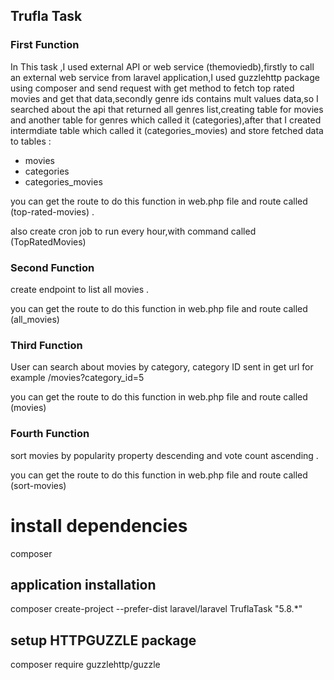 ## Trufla Task
### First Function
In This task ,I used external API or web service (themoviedb),firstly to call an external web service from laravel application,I used guzzlehttp package using composer and send request with get method to fetch top rated movies and get that data,secondly genre ids contains mult values data,so I searched about the api that returned all genres list,creating table for movies and another table for genres which called it (categories),after that I created intermdiate table which called it (categories_movies) and store fetched data
to tables :
- movies
- categories
- categories_movies

you can get the route to do this function in web.php file and route called (top-rated-movies) .

also create cron job to run every hour,with command called (TopRatedMovies)


### Second Function
create endpoint to list all movies .

you can get the route to do this function in web.php file and route called (all_movies)

### Third Function
User can search about movies by category,
category ID sent in get url for example
/movies?category_id=5

you can get the route to do this function in web.php file and route called (movies)

### Fourth Function
sort movies by popularity property descending and vote count ascending .

you can get the route to do this function in web.php file and route called (sort-movies)

# install dependencies
composer
## application installation 
composer create-project --prefer-dist laravel/laravel TruflaTask "5.8.*"

## setup HTTPGUZZLE package
composer require guzzlehttp/guzzle


